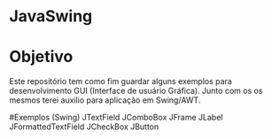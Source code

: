 # JavaSwing

# Objetivo
Este repositório tem como fim guardar alguns exemplos para desenvolvimento GUI (Interface de usuário Gráfica). Junto com os os mesmos terei auxilio para aplicação em Swing/AWT.

#Exemplos (Swing)
JTextField
JComboBox
JFrame
JLabel
JFormattedTextField
JCheckBox
JButton
